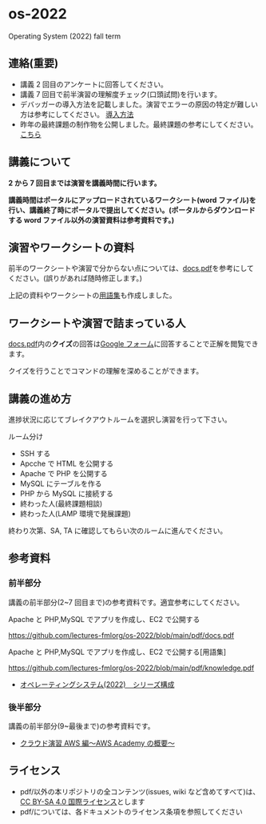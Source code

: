 # os-2022

Operating System (2022) fall term

## 連絡(重要)

- 講義 2 回目のアンケートに回答してください。
- 講義 7 回目で前半演習の理解度チェック(口頭試問)を行います。
- デバッガーの導入方法を記載しました。演習でエラーの原因の特定が難しい方は参考にしてください。
  [導入方法](./debugger/README.md)
- 昨年の最終課題の制作物を公開しました。最終課題の参考にしてください。[こちら](./final_assignment/README.md)

## 講義について

**2 から 7 回目までは演習を講義時間に行います。**

**講義時間はポータルにアップロードされているワークシート(word ファイル)を行い、講義終了時にポータルで提出してください。(ポータルからダウンロードする word ファイル以外の演習資料は参考資料です。)**

## 演習やワークシートの資料

前半のワークシートや演習で分からない点については、[docs.pdf](https://github.com/lectures-fmlorg/os-2022/blob/main/pdf/docs.pdf)を参考にしてください。(誤りがあれば随時修正します。)

上記の資料やワークシートの[用語集](https://github.com/lectures-fmlorg/os-2022/blob/main/pdf/knowledge.pdf)も作成しました。

## ワークシートや演習で詰まっている人

[docs.pdf](https://github.com/lectures-fmlorg/os-2022/blob/main/pdf/docs.pdf)内の**クイズ**の回答は[Google フォーム](https://forms.gle/4dHTMPknc3V3J9Ys5)に回答することで正解を閲覧できます。

クイズを行うことでコマンドの理解を深めることができます。

## 講義の進め方

進捗状況に応じてブレイクアウトルームを選択し演習を行って下さい。

ルーム分け

- SSH する
- Apcche で HTML を公開する
- Apache で PHP を公開する
- MySQL にテーブルを作る
- PHP から MySQL に接続する
- 終わった人(最終課題相談)
- 終わった人(LAMP 環境で発展課題)

終わり次第、SA, TA に確認してもらい次のルームに進んでください。

## 参考資料

### 前半部分

講義の前半部分(2~7 回目まで)の参考資料です。適宜参考にしてください。

Apache と PHP,MySQL でアプリを作成し、EC2 で公開する

https://github.com/lectures-fmlorg/os-2022/blob/main/pdf/docs.pdf

Apache と PHP,MySQL でアプリを作成し、EC2 で公開する[用語集]

https://github.com/lectures-fmlorg/os-2022/blob/main/pdf/knowledge.pdf

- [オペレーティングシステム(2022)　シリーズ構成](https://lectures.fml.org/os/)

### 後半部分

講義の前半部分(9~最後まで)の参考資料です。

- [クラウド演習 AWS 編〜AWS Academy の概要〜](https://lectures.fml.org/slides/service/aws/academy/#1)

## ライセンス

- pdf/以外の本リポジトリの全コンテンツ(issues, wiki など含めてすべて)は、
  [CC BY-SA 4.0 国際ライセンス](https://creativecommons.org/licenses/by-sa/4.0/deed.ja)とします
- pdf/については、各ドキュメントのライセンス条項を参照してください
